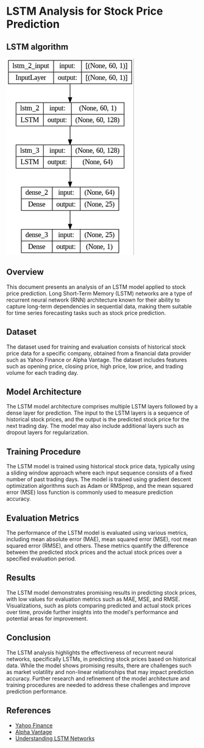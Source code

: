 # LSTM Analysis for Stock Price Prediction

## LSTM algorithm
![Stock Price Prediction](https://github.com/SarbajitNeogi/LSTM_analysis_min/blob/main/WhatsApp%20Image%202024-04-01%20at%2008.38.06.jpeg)

## Overview

This document presents an analysis of an LSTM model applied to stock price prediction. Long Short-Term Memory (LSTM) networks are a type of recurrent neural network (RNN) architecture known for their ability to capture long-term dependencies in sequential data, making them suitable for time series forecasting tasks such as stock price prediction.

## Dataset

The dataset used for training and evaluation consists of historical stock price data for a specific company, obtained from a financial data provider such as Yahoo Finance or Alpha Vantage. The dataset includes features such as opening price, closing price, high price, low price, and trading volume for each trading day.

## Model Architecture

The LSTM model architecture comprises multiple LSTM layers followed by a dense layer for prediction. The input to the LSTM layers is a sequence of historical stock prices, and the output is the predicted stock price for the next trading day. The model may also include additional layers such as dropout layers for regularization.

## Training Procedure

The LSTM model is trained using historical stock price data, typically using a sliding window approach where each input sequence consists of a fixed number of past trading days. The model is trained using gradient descent optimization algorithms such as Adam or RMSprop, and the mean squared error (MSE) loss function is commonly used to measure prediction accuracy.

## Evaluation Metrics

The performance of the LSTM model is evaluated using various metrics, including mean absolute error (MAE), mean squared error (MSE), root mean squared error (RMSE), and others. These metrics quantify the difference between the predicted stock prices and the actual stock prices over a specified evaluation period.

## Results

The LSTM model demonstrates promising results in predicting stock prices, with low values for evaluation metrics such as MAE, MSE, and RMSE. Visualizations, such as plots comparing predicted and actual stock prices over time, provide further insights into the model's performance and potential areas for improvement.

## Conclusion

The LSTM analysis highlights the effectiveness of recurrent neural networks, specifically LSTMs, in predicting stock prices based on historical data. While the model shows promising results, there are challenges such as market volatility and non-linear relationships that may impact prediction accuracy. Further research and refinement of the model architecture and training procedures are needed to address these challenges and improve prediction performance.

## References

- [Yahoo Finance](https://finance.yahoo.com/)
- [Alpha Vantage](https://www.alphavantage.co/)
- [Understanding LSTM Networks](http://colah.github.io/posts/2015-08-Understanding-LSTMs/)
